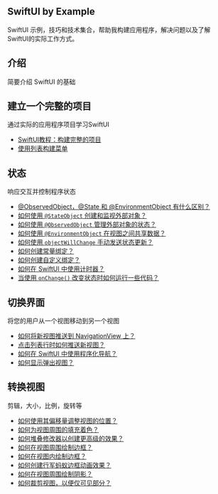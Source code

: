 SwiftUI by Example
---

SwiftUI 示例，技巧和技术集合，帮助我构建应用程序，解决问题以及了解SwiftUI的实际工作方式。

## 介绍

简要介绍 SwiftUI 的基础

## 建立一个完整的项目

通过实际的应用程序项目学习SwiftUI

- [SwiftUI教程：构建完整的项目](example/demo1)
- [使用列表构建菜单](example/demo2)

## 状态

响应交互并控制程序状态

- [@ObservedObject，@State 和 @EnvironmentObject 有什么区别？](example/state/demo1)
- [如何使用 `@StateObject` 创建和监视外部对象？](example/state/demo2)
- [如何使用 `@ObservedObject` 管理外部对象的状态？](example/state/demo3)
- [如何使用 `@EnvironmentObject` 在视图之间共享数据？](example/state/demo4)
- [如何使用 `objectWillChange` 手动发送状态更新？](example/state/demo5)
- [如何创建常量绑定？](example/state/demo6)
- [如何创建自定义绑定？](example/state/demo7)
- [如何在 SwiftUI 中使用计时器？](example/state/demo8)
- [当使用 `onChange()` 改变状态时如何运行一些代码？](example/state/demo9)

## 切换界面

将您的用户从一个视图移动到另一个视图

- [如何将新视图推送到 NavigationView 上？](example/presenting-views/demo1)
- [点击列表行时如何推送新视图？](example/presenting-views/demo2)
- [如何在 SwiftUI 中使用程序化导航？](example/presenting-views/demo3)
- [如何显示弹出视图？](example/presenting-views/demo3)

## 转换视图

剪辑，大小，比例，旋转等

- [如何使用其偏移量调整视图的位置？](example/transforming-views/demo1)
- [如何为视图周围的填充着色？](example/transforming-views/demo2)
- [如何堆叠修改器以创建更高级的效果？](example/transforming-views/demo3)
- [如何在视图周围绘制边框？](example/transforming-views/demo4)
- [如何在视图内绘制边框？](example/transforming-views/demo5)
- [如何创建行军蚂蚁边框动画效果？](example/transforming-views/demo6)
- [如何在视图周围绘制阴影？](example/transforming-views/demo7)
- [如何裁剪视图，以便仅可见部分？](example/transforming-views/demo8)
